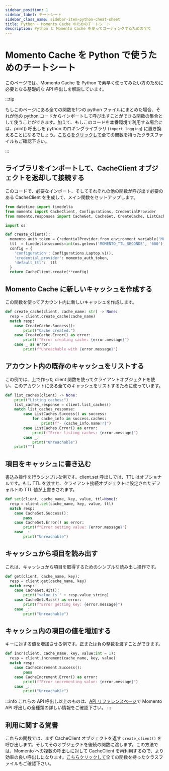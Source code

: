 ```yaml
---
sidebar_position: 1
sidebar_label: チートシート
sidebar_class_name: sidebar-item-python-cheat-sheet
title: Python + Momento Cache のためのチートシート
description: Python と Momento Cache を使ってコーディングするための全て
---
```


# Momento Cache を Python で使うためのチートシート
このページでは、Momento Cache を Python で素早く使ってみたい方のために必要となる基礎的な API 呼出しを解説しています。

:::tip

もしこのページにある全ての関数を1つの python ファイルにまとめた場合、それが他の python コードからインポートして呼び出すことができる関数の集合として使うことができます。加えて、もしこのコードを本番環境で利用する場合には、print() 呼出しを python のロギングライブラリ (`import logging`) に置き換えることになるでしょう。[こちらをクリックして](../../../../../../../static/code/cheat-sheets/MomentoBasics.py)全ての関数を持ったクラスファイルもご確認下さい。

:::

## ライブラリをインポートして、CacheClient オブジェクトを返却して接続する
このコードで、必要なインポート、そしてそれぞれの他の関数が呼び出す必要のある CacheClient を生成して、メイン関数をセットアップします。

```python
from datetime import timedelta
from momento import CacheClient, Configurations, CredentialProvider
from momento.responses import CacheGet, CacheSet, CreateCache, ListCaches, CacheIncrement

import os

def create_client():
  momento_auth_token = CredentialProvider.from_environment_variable('MOMENTO_AUTH_TOKEN')
  ttl  = timedelta(seconds=int(os.getenv('MOMENTO_TTL_SECONDS', '600')))
  config = {
    'configuration': Configurations.Laptop.v1(),
    'credential_provider': momento_auth_token,
    'default_ttl':  ttl
  }
  return CacheClient.create(**config)
```

## Momento Cache に新しいキャッシュを作成する
この関数を使ってアカウント内に新しいキャッシュを作成します。
```python
def create_cache(client, cache_name: str) -> None:
  resp = client.create_cache(cache_name)
  match resp:
    case CreateCache.Success():
        print("Cache created.")
    case CreateCache.Error() as error:
        print(f"Error creating cache: {error.message}")
    case _ as error:
        print(f"Unreachable with {error.message}")
```

## アカウント内の既存のキャッシュをリストする
この例では、上で作った client 関数を使ってクライアントオブジェクトを使い、このアカウントにある全てのキャッシュをリストするために使っています。
```python
def list_caches(client) -> None:
    print("Listing caches:")
    list_caches_response = client.list_caches()
    match list_caches_response:
        case ListCaches.Success() as success:
            for cache_info in success.caches:
                print(f"- {cache_info.name!r}")
        case ListCaches.Error() as error:
            print(f"Error listing caches: {error.message}")
        case _:
            print("Unreachable")
    print("")
```
## 項目をキャッシュに書き込む
書込み操作を行うシンプルな例です。client.set 呼出しでは、TTL はオプショナルです。もし TTL を渡すと、クライアント接続オブジェクトに設定されたデフォルトの TTL 値が上書きされます。
```python
def set(client, cache_name, key, value, ttl=None):
  resp = client.set(cache_name, key, value, ttl)
  match resp:
    case CacheSet.Success():
        pass
    case CacheSet.Error() as error:
        print(f"Error setting value: {error.message}")
    case _:
        print("Unreachable")
```

## キャッシュから項目を読み出す
これは、キャッシュから項目を取得するためのシンプルな読み出し操作です。
```python
def get(client, cache_name, key):
  resp = client.get(cache_name, key)
  match resp:
    case CacheGet.Hit():
        print("value is " + resp.value_string)
    case CacheGet.Miss() as error:
        print(f"Error getting key: {error.message}")
    case _:
        print("Unreachable")
```

## キャッシュ内の項目の値を増加する
キーに対する値を増加させる例です。正または負の整数を渡すことができます。
```python
def incr(client, cache_name, key, value:int = 1):
  resp = client.increment(cache_name, key, value)
  match resp:
    case CacheIncrement.Success():
        pass
    case CacheIncrement.Error() as error:
        print(f"Error incrementing value: {error.message}")
    case _:
        print("Unreachable")
```

:::info
これらの API 呼出し以上のものは、[API リファレンスページ](/develop/api-reference/index.mdx)で Momento API 呼出しの全種類の詳しい情報をご確認下さい。
:::

## 利用に関する覚書
これらの関数では、まず CacheClient オブジェクトを返す `create_client()` を呼び出します。そしてそのオブジェクトを後続の関数に渡します。この方法では、Momento への複数の呼出しに対して CacheClient を再利用するので、より効率の良い呼出しになります。[こちらクリックして](../../../../../../../static/code/cheat-sheets/MomentoBasics.py)全ての関数を持ったクラスファイルもご確認下さい。
